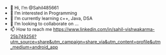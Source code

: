 - 👋 Hi, I’m @Sahil485661
- 👀 I’m interested in Programming
- 🌱 I’m currently learning c++, Java, DSA
- 💞️ I’m looking to collaborate on ...
- 📫 How to reach me https://www.linkedin.com/in/sahil-vishwakarma-25b749256?utm_source=share&utm_campaign=share_via&utm_content=profile&utm_medium=android_app

<!---
Sahil485661/Sahil485661 is a ✨ special ✨ repository because its `README.md` (this file) appears on your GitHub profile.
You can click the Preview link to take a look at your changes.
--->
